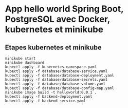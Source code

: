 # App hello world Spring Boot, PostgreSQL avec Docker, kubernetes et minikube

## Etapes kubernetes et minikube
```
minikube start
minikube dashboard
kubectl apply -f kubernetes-namespace.yaml
kubectl apply -f database/database-service.yaml
kubectl apply -f database/database-deployment.yaml
kubectl apply -f database/database-secrets.yaml
kubectl apply -f database/database-volume.yaml
kubectl apply -f database/database-config-map.yaml
minikube image build -t helloworld:0.0.1 .
kubectl apply -f backend-deployment.yaml
kubectl apply -f backend-service.yaml